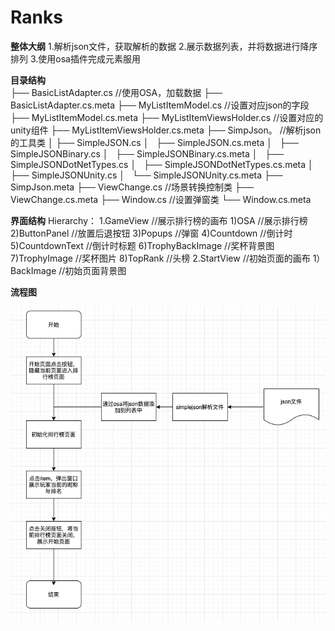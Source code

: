 # Ranks

**整体大纲**
1.解析json文件，获取解析的数据
2.展示数据列表，并将数据进行降序排列
3.使用osa插件完成元素服用

 **目录结构**   
├── BasicListAdapter.cs //使用OSA，加载数据 
├── BasicListAdapter.cs.meta
├── MyListItemModel.cs  //设置对应json的字段 
├── MyListItemModel.cs.meta
├── MyListItemViewsHolder.cs  //设置对应的unity组件
├── MyListItemViewsHolder.cs.meta
├── SimpJson。 //解析json的工具类
│   ├── SimpleJSON.cs
│   ├── SimpleJSON.cs.meta
│   ├── SimpleJSONBinary.cs
│   ├── SimpleJSONBinary.cs.meta
│   ├── SimpleJSONDotNetTypes.cs
│   ├── SimpleJSONDotNetTypes.cs.meta
│   ├── SimpleJSONUnity.cs
│   └── SimpleJSONUnity.cs.meta
├── SimpJson.meta
├── ViewChange.cs //场景转换控制类
├── ViewChange.cs.meta
├── Window.cs    //设置弹窗类
└── Window.cs.meta


**界面结构**
 Hierarchy：
    1.GameView  //展示排行榜的画布
      1)OSA     //展示排行榜
      2)ButtonPanel  //放置后退按钮
      3)Popups   //弹窗
      4)Countdown  //倒计时
      5)CountdownText //倒计时标题
      6)TrophyBackImage //奖杯背景图
      7)TrophyImage  //奖杯图片
      8)TopRank  //头榜
    2.StartView //初始页面的画布
      1）BackImage //初始页面背景图
         
**流程图**

![image](https://github.com/89trillion-songzhiheng/Ranks/blob/main/picture/Rank.png)
